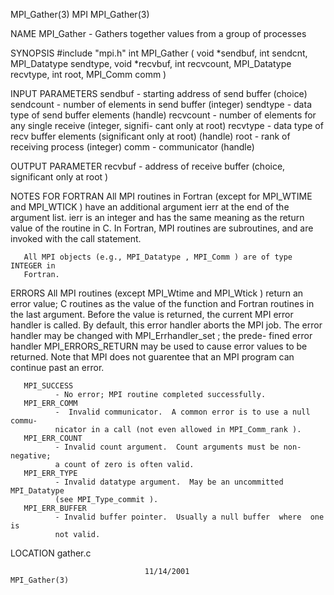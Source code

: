 MPI_Gather(3)                         MPI                        MPI_Gather(3)



NAME
       MPI_Gather -  Gathers together values from a group of processes

SYNOPSIS
       #include "mpi.h"
       int MPI_Gather ( void *sendbuf, int sendcnt, MPI_Datatype sendtype,
                       void *recvbuf, int recvcount, MPI_Datatype recvtype,
                       int root, MPI_Comm comm )

INPUT PARAMETERS
       sendbuf
              - starting address of send buffer (choice)
       sendcount
              - number of elements in send buffer (integer)
       sendtype
              - data type of send buffer elements (handle)
       recvcount
              -  number  of elements for any single receive (integer, signifi-
              cant only at root)
       recvtype
              - data type of recv buffer elements (significant only  at  root)
              (handle)
       root   - rank of receiving process (integer)
       comm   - communicator (handle)


OUTPUT PARAMETER
       recvbuf
              - address of receive buffer (choice, significant only at root )


NOTES FOR FORTRAN
       All  MPI routines in Fortran (except for MPI_WTIME and MPI_WTICK ) have
       an additional argument ierr at the end of the argument list.   ierr  is
       an  integer and has the same meaning as the return value of the routine
       in C.  In Fortran, MPI routines are subroutines, and are  invoked  with
       the call statement.

       All MPI objects (e.g., MPI_Datatype , MPI_Comm ) are of type INTEGER in
       Fortran.


ERRORS
       All MPI routines (except MPI_Wtime and  MPI_Wtick  )  return  an  error
       value;  C routines as the value of the function and Fortran routines in
       the last argument.  Before the value is returned, the current MPI error
       handler  is called.  By default, this error handler aborts the MPI job.
       The error handler may be changed with MPI_Errhandler_set ;  the  prede-
       fined error handler MPI_ERRORS_RETURN may be used to cause error values
       to be returned.  Note that MPI does not guarentee that an  MPI  program
       can continue past an error.

       MPI_SUCCESS
              - No error; MPI routine completed successfully.
       MPI_ERR_COMM
              -  Invalid communicator.  A common error is to use a null commu-
              nicator in a call (not even allowed in MPI_Comm_rank ).
       MPI_ERR_COUNT
              - Invalid count argument.  Count arguments must be non-negative;
              a count of zero is often valid.
       MPI_ERR_TYPE
              - Invalid datatype argument.  May be an uncommitted MPI_Datatype
              (see MPI_Type_commit ).
       MPI_ERR_BUFFER
              - Invalid buffer pointer.  Usually a null buffer  where  one  is
              not valid.

LOCATION
       gather.c



                                  11/14/2001                     MPI_Gather(3)

